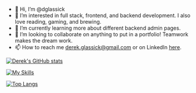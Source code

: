 - 👋 Hi, I’m @dglassick
- 👀 I’m interested in full stack, frontend, and backend development. I also love reading, gaming, and brewing.
- 🌱 I’m currently learning more about different backend admin pages.
- 💞️ I’m looking to collaborate on anything to put in a portfolio! Teamwork makes the dream work.
- 📫 How to reach me derek.glassick@gmail.com or on LinkedIn [here](https://www.linkedin.com/in/derek-glassick/). 

[![Derek's GitHub stats](https://github-readme-stats.vercel.app/api?username=dglassick&show=reviews,discussions_started,discussions_answered,prs_merged,prs_merged_percentage&theme=dark)](https://github.com/anuraghazra/github-readme-stats)

[![My Skills](https://skillicons.dev/icons?i=js,ts,html,css,php,react,redux,vercel,nodejs,mongodb,mysql,nextjs,jquery,github,postman,graphql,bootstrap)](https://skillicons.dev)

[![Top Langs](https://github-readme-stats.vercel.app/api/top-langs/?username=dglassick&layout=compact)](https://github.com/dglassick/github-readme-stats)
<!---
dglassick/dglassick is a ✨ special ✨ repository because its `README.md` (this file) appears on your GitHub profile.
You can click the Preview link to take a look at your changes.
--->
